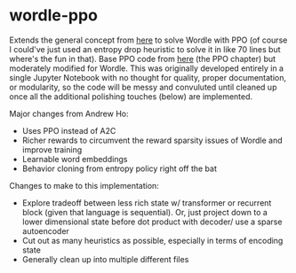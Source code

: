 # wordle-ppo
Extends the general concept from [here](https://github.com/andrewkho/wordle-solver/tree/4495ae13ca31ae0f9784b847e34d7ef4117a1819) to solve Wordle with PPO (of course I could've just used an entropy drop heuristic to solve it in like 70 lines but where's the fun in that). Base PPO code from [here](arena3-chapter2-rl.streamlit.app) (the PPO chapter) but moderately modified for Wordle. This was originally developed entirely in a single Jupyter Notebook with no thought for quality, proper documentation, or modularity, so the code will be messy and convuluted until cleaned up once all the additional polishing touches (below) are implemented. 

Major changes from Andrew Ho:
- Uses PPO instead of A2C
- Richer rewards to circumvent the reward sparsity issues of Wordle and improve training
- Learnable word embeddings
- Behavior cloning from entropy policy right off the bat

Changes to make to this implementation:
- Explore tradeoff between less rich state w/ transformer or recurrent block (given that language is sequential). Or, just project down to a lower dimensional state before dot product with decoder/ use a sparse autoencoder
- Cut out as many heuristics as possible, especially in terms of encoding state
- Generally clean up into multiple different files
